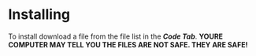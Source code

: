 # Installing
To install download a file from the file list in the ___Code Tab___. __YOURE COMPUTER MAY TELL YOU THE FILES ARE NOT SAFE. THEY ARE SAFE!__ 
